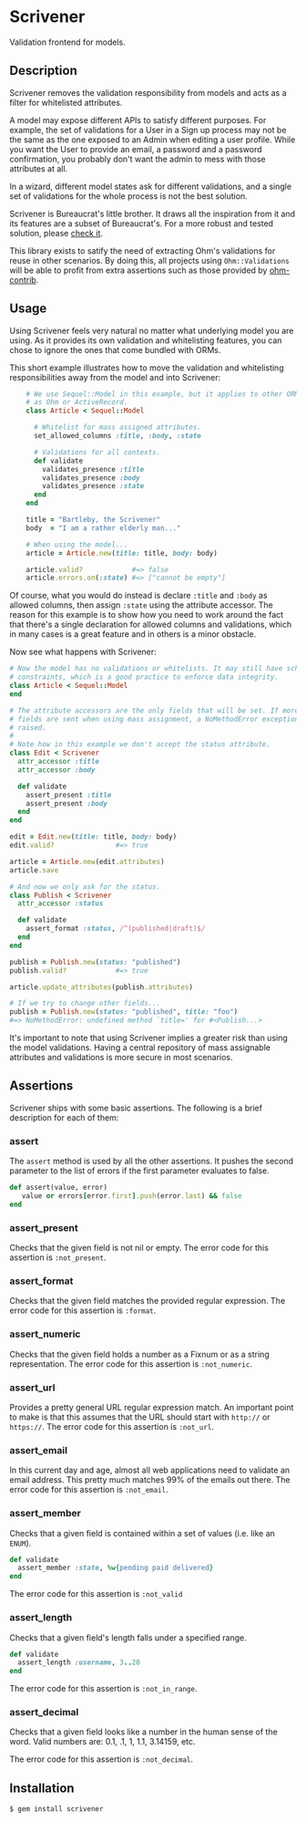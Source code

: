 Scrivener
=========

Validation frontend for models.

Description
-----------

Scrivener removes the validation responsibility from models and acts as a
filter for whitelisted attributes.

A model may expose different APIs to satisfy different purposes. For example,
the set of validations for a User in a Sign up process may not be the same
as the one exposed to an Admin when editing a user profile. While you want
the User to provide an email, a password and a password confirmation, you
probably don't want the admin to mess with those attributes at all.

In a wizard, different model states ask for different validations, and a single
set of validations for the whole process is not the best solution.

Scrivener is Bureaucrat's little brother. It draws all the inspiration from it
and its features are a subset of Bureaucrat's. For a more robust and tested
solution, please [check it](https://github.com/tizoc/bureaucrat).

This library exists to satify the need of extracting Ohm's validations for
reuse in other scenarios. By doing this, all projects using `Ohm::Validations`
will be able to profit from extra assertions such as those provided by
[ohm-contrib](https://github.com/cyx/ohm-contrib).

Usage
-----

Using Scrivener feels very natural no matter what underlying model you are
using. As it provides its own validation and whitelisting features, you can
chose to ignore the ones that come bundled with ORMs.

This short example illustrates how to move the validation and whitelisting
responsibilities away from the model and into Scrivener:

```ruby
    # We use Sequel::Model in this example, but it applies to other ORMs such
    # as Ohm or ActiveRecord.
    class Article < Sequel::Model

      # Whitelist for mass assigned attributes.
      set_allowed_columns :title, :body, :state

      # Validations for all contexts.
      def validate
        validates_presence :title
        validates_presence :body
        validates_presence :state
      end
    end

    title = "Bartleby, the Scrivener"
    body  = "I am a rather elderly man..."

    # When using the model...
    article = Article.new(title: title, body: body)

    article.valid?            #=> false
    article.errors.on(:state) #=> ["cannot be empty"]
```

Of course, what you would do instead is declare `:title` and `:body` as allowed
columns, then assign `:state` using the attribute accessor. The reason for this
example is to show how you need to work around the fact that there's a single
declaration for allowed columns and validations, which in many cases is a great
feature and in others is a minor obstacle.

Now see what happens with Scrivener:

```ruby
# Now the model has no validations or whitelists. It may still have schema
# constraints, which is a good practice to enforce data integrity.
class Article < Sequel::Model
end

# The attribute accessors are the only fields that will be set. If more
# fields are sent when using mass assignment, a NoMethodError exception is
# raised.
#
# Note how in this example we don't accept the status attribute.
class Edit < Scrivener
  attr_accessor :title
  attr_accessor :body

  def validate
    assert_present :title
    assert_present :body
  end
end

edit = Edit.new(title: title, body: body)
edit.valid?               #=> true

article = Article.new(edit.attributes)
article.save

# And now we only ask for the status.
class Publish < Scrivener
  attr_accessor :status

  def validate
    assert_format :status, /^(published|draft)$/
  end
end

publish = Publish.new(status: "published")
publish.valid?            #=> true

article.update_attributes(publish.attributes)

# If we try to change other fields...
publish = Publish.new(status: "published", title: "foo")
#=> NoMethodError: undefined method `title=' for #<Publish...>
```

It's important to note that using Scrivener implies a greater risk than using
the model validations. Having a central repository of mass assignable
attributes and validations is more secure in most scenarios.

Assertions
-----------

Scrivener ships with some basic assertions. The following is a brief description
for each of them:

### assert

The `assert` method is used by all the other assertions. It pushes the
second parameter to the list of errors if the first parameter evaluates
to false.

``` ruby
def assert(value, error)
   value or errors[error.first].push(error.last) && false
end
```

### assert_present

Checks that the given field is not nil or empty. The error code for this
assertion is `:not_present`.

### assert_format

Checks that the given field matches the provided regular expression.
The error code for this assertion is `:format`.

### assert_numeric

Checks that the given field holds a number as a Fixnum or as a string
representation. The error code for this assertion is `:not_numeric`.

### assert_url

Provides a pretty general URL regular expression match. An important
point to make is that this assumes that the URL should start with
`http://` or `https://`. The error code for this assertion is
`:not_url`.

### assert_email

In this current day and age, almost all web applications need to
validate an email address. This pretty much matches 99% of the emails
out there. The error code for this assertion is `:not_email`.

### assert_member

Checks that a given field is contained within a set of values (i.e.
like an `ENUM`).

``` ruby
def validate
  assert_member :state, %w{pending paid delivered}
end
```

The error code for this assertion is `:not_valid`

### assert_length

Checks that a given field's length falls under a specified range.

``` ruby
def validate
  assert_length :username, 3..20
end
```

The error code for this assertion is `:not_in_range`.

### assert_decimal

Checks that a given field looks like a number in the human sense
of the word. Valid numbers are: 0.1, .1, 1, 1.1, 3.14159, etc.

The error code for this assertion is `:not_decimal`.

Installation
------------

    $ gem install scrivener
